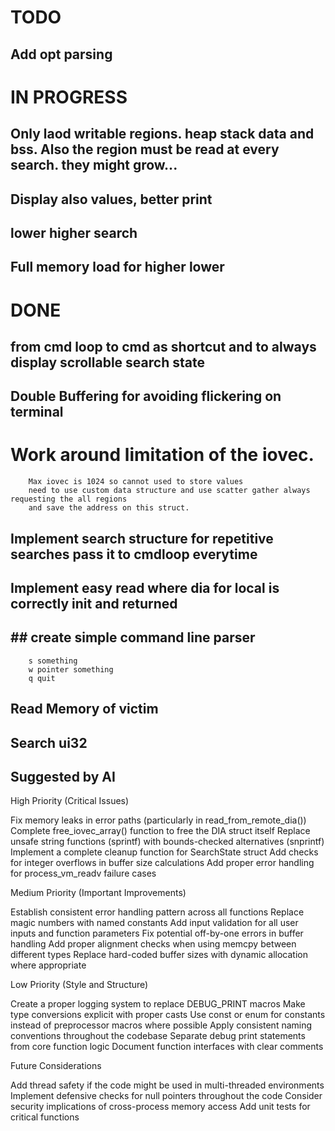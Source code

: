 # TODO
## Add opt parsing


# IN PROGRESS
## Only laod writable regions. heap stack data and bss. Also the region must be read at every search. they might grow...
## Display also values, better print
## lower higher search
## Full memory load for higher lower



# DONE
## from cmd loop to cmd as shortcut and to always display scrollable search state
## Double Buffering for avoiding flickering on terminal
# Work around limitation of the iovec.
        Max iovec is 1024 so cannot used to store values
        need to use custom data structure and use scatter gather always requesting the all regions
        and save the address on this struct.
        
## Implement search structure for repetitive searches pass it to cmdloop everytime
## Implement easy read where dia for local is correctly init and returned
## ## create simple command line parser 
        s something
        w pointer something
        q quit
## Read Memory of victim
## Search ui32


## Suggested by AI
High Priority (Critical Issues)

Fix memory leaks in error paths (particularly in read_from_remote_dia())
Complete free_iovec_array() function to free the DIA struct itself
Replace unsafe string functions (sprintf) with bounds-checked alternatives (snprintf)
Implement a complete cleanup function for SearchState struct
Add checks for integer overflows in buffer size calculations
Add proper error handling for process_vm_readv failure cases

Medium Priority (Important Improvements)

Establish consistent error handling pattern across all functions
Replace magic numbers with named constants
Add input validation for all user inputs and function parameters
Fix potential off-by-one errors in buffer handling
Add proper alignment checks when using memcpy between different types
Replace hard-coded buffer sizes with dynamic allocation where appropriate

Low Priority (Style and Structure)

Create a proper logging system to replace DEBUG_PRINT macros
Make type conversions explicit with proper casts
Use const or enum for constants instead of preprocessor macros where possible
Apply consistent naming conventions throughout the codebase
Separate debug print statements from core function logic
Document function interfaces with clear comments

Future Considerations

Add thread safety if the code might be used in multi-threaded environments
Implement defensive checks for null pointers throughout the code
Consider security implications of cross-process memory access
Add unit tests for critical functions